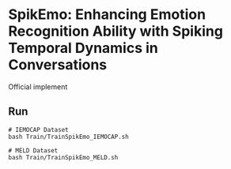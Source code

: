 # SpikEmo: Enhancing Emotion Recognition Ability with Spiking Temporal Dynamics in Conversations

Official implement

## Run

```
# IEMOCAP Dataset
bash Train/TrainSpikEmo_IEMOCAP.sh

# MELD Dataset
bash Train/TrainSpikEmo_MELD.sh
```
